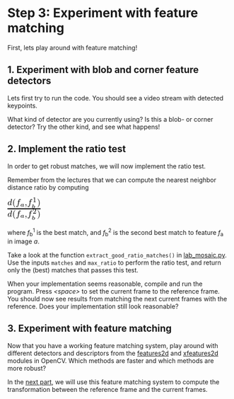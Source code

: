 # Step 3: Experiment with feature matching
First, lets play around with feature matching!

## 1. Experiment with blob and corner feature detectors
Lets first try to run the code. 
You should see a video stream with detected keypoints.

What kind of detector are you currently using? 
Is this a blob- or corner detector? 
Try the other kind, and see what happens!


## 2. Implement the ratio test
In order to get robust matches, we will now implement the ratio test.

Remember from the lectures that we can compute the nearest neighbor distance ratio by computing

![\frac{d(f_a,f_b^1)}{d(f_a,f_b^2)}](img/math_ratio-test.png)

where *f*<sub>b</sub><sup>1</sup> is the best match, and *f*<sub>b</sub><sup>2</sup> is the second best match to feature *f*<sub>a</sub> in image *a*.

Take a look at the function `extract_good_ratio_matches()` in [lab_mosaic.py](../lab_mosaic.py).
Use the inputs `matches` and `max_ratio` to perform the ratio test, and return only the (best) matches that passes this test.

When your implementation seems reasonable, compile and run the program. 
Press *\<space\>* to set the current frame to the reference frame. 
You should now see results from matching the next current frames with the reference. 
Does your implementation still look reasonable?

## 3. Experiment with feature matching
Now that you have a working feature matching system, play around with different detectors and descriptors from the [features2d] and [xfeatures2d] modules in OpenCV. 
Which methods are faster and which methods are more robust?

In the [next part](4-homography-estimation.md), we will use this feature matching system to compute the transformation between the reference frame and the current frames.

[features2d]:  https://docs.opencv.org/4.5.5/da/d9b/group__features2d.html
[xfeatures2d]: https://docs.opencv.org/4.5.5/d1/db4/group__xfeatures2d.html